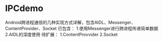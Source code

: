 # IPCdemo
Android跨进程通信的几种实现方式详解，包含AIDL、Messenger、ContentProvider、Socket</n>
已包含：</n>
1.使用Messenger进行跨进程传递简单数据</n>
2.AIDL的深度使用</n>
待扩展：</n>
1.ContentProvvider</n>
2.Socket </n>
